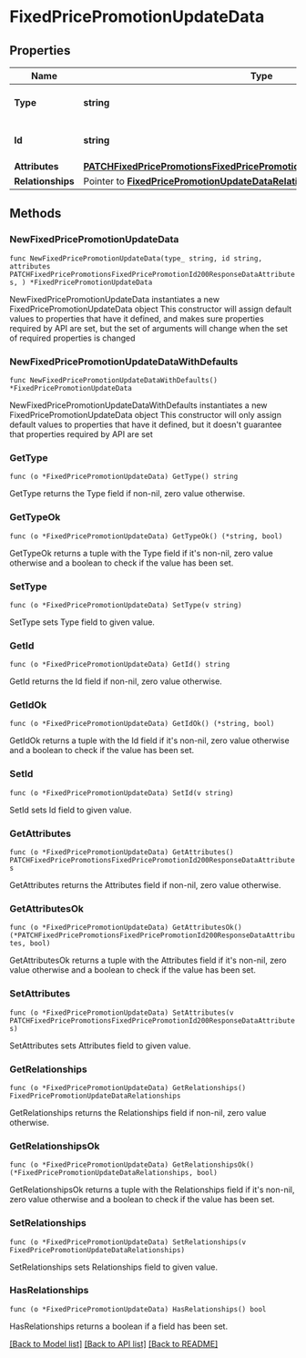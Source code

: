 # FixedPricePromotionUpdateData

## Properties

Name | Type | Description | Notes
------------ | ------------- | ------------- | -------------
**Type** | **string** | The resource&#39;s type | [default to "fixed_price_promotions"]
**Id** | **string** | The resource&#39;s id | 
**Attributes** | [**PATCHFixedPricePromotionsFixedPricePromotionId200ResponseDataAttributes**](PATCHFixedPricePromotionsFixedPricePromotionId200ResponseDataAttributes.md) |  | 
**Relationships** | Pointer to [**FixedPricePromotionUpdateDataRelationships**](FixedPricePromotionUpdateDataRelationships.md) |  | [optional] 

## Methods

### NewFixedPricePromotionUpdateData

`func NewFixedPricePromotionUpdateData(type_ string, id string, attributes PATCHFixedPricePromotionsFixedPricePromotionId200ResponseDataAttributes, ) *FixedPricePromotionUpdateData`

NewFixedPricePromotionUpdateData instantiates a new FixedPricePromotionUpdateData object
This constructor will assign default values to properties that have it defined,
and makes sure properties required by API are set, but the set of arguments
will change when the set of required properties is changed

### NewFixedPricePromotionUpdateDataWithDefaults

`func NewFixedPricePromotionUpdateDataWithDefaults() *FixedPricePromotionUpdateData`

NewFixedPricePromotionUpdateDataWithDefaults instantiates a new FixedPricePromotionUpdateData object
This constructor will only assign default values to properties that have it defined,
but it doesn't guarantee that properties required by API are set

### GetType

`func (o *FixedPricePromotionUpdateData) GetType() string`

GetType returns the Type field if non-nil, zero value otherwise.

### GetTypeOk

`func (o *FixedPricePromotionUpdateData) GetTypeOk() (*string, bool)`

GetTypeOk returns a tuple with the Type field if it's non-nil, zero value otherwise
and a boolean to check if the value has been set.

### SetType

`func (o *FixedPricePromotionUpdateData) SetType(v string)`

SetType sets Type field to given value.


### GetId

`func (o *FixedPricePromotionUpdateData) GetId() string`

GetId returns the Id field if non-nil, zero value otherwise.

### GetIdOk

`func (o *FixedPricePromotionUpdateData) GetIdOk() (*string, bool)`

GetIdOk returns a tuple with the Id field if it's non-nil, zero value otherwise
and a boolean to check if the value has been set.

### SetId

`func (o *FixedPricePromotionUpdateData) SetId(v string)`

SetId sets Id field to given value.


### GetAttributes

`func (o *FixedPricePromotionUpdateData) GetAttributes() PATCHFixedPricePromotionsFixedPricePromotionId200ResponseDataAttributes`

GetAttributes returns the Attributes field if non-nil, zero value otherwise.

### GetAttributesOk

`func (o *FixedPricePromotionUpdateData) GetAttributesOk() (*PATCHFixedPricePromotionsFixedPricePromotionId200ResponseDataAttributes, bool)`

GetAttributesOk returns a tuple with the Attributes field if it's non-nil, zero value otherwise
and a boolean to check if the value has been set.

### SetAttributes

`func (o *FixedPricePromotionUpdateData) SetAttributes(v PATCHFixedPricePromotionsFixedPricePromotionId200ResponseDataAttributes)`

SetAttributes sets Attributes field to given value.


### GetRelationships

`func (o *FixedPricePromotionUpdateData) GetRelationships() FixedPricePromotionUpdateDataRelationships`

GetRelationships returns the Relationships field if non-nil, zero value otherwise.

### GetRelationshipsOk

`func (o *FixedPricePromotionUpdateData) GetRelationshipsOk() (*FixedPricePromotionUpdateDataRelationships, bool)`

GetRelationshipsOk returns a tuple with the Relationships field if it's non-nil, zero value otherwise
and a boolean to check if the value has been set.

### SetRelationships

`func (o *FixedPricePromotionUpdateData) SetRelationships(v FixedPricePromotionUpdateDataRelationships)`

SetRelationships sets Relationships field to given value.

### HasRelationships

`func (o *FixedPricePromotionUpdateData) HasRelationships() bool`

HasRelationships returns a boolean if a field has been set.


[[Back to Model list]](../README.md#documentation-for-models) [[Back to API list]](../README.md#documentation-for-api-endpoints) [[Back to README]](../README.md)


